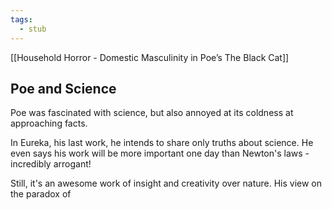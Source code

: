 ```yaml
---
tags:
  - stub
---
```

[[Household Horror - Domestic Masculinity in Poe’s The Black Cat]]
## Poe and Science

Poe was fascinated with science, but also annoyed at its coldness at approaching facts. 

In Eureka, his last work, he intends to share only truths about science. He even says his work will be more important one day than Newton's laws - incredibly arrogant!

Still, it's an awesome work of insight and creativity over nature. His view on the paradox of 


